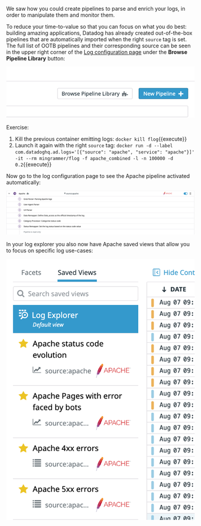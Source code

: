 We saw how you could create pipelines to parse and enrich your logs, in order to manipulate them and monitor them.

To reduce your time-to-value so that you can focus on what you do best: building amazing applications, Datadog has already created out-of-the-box pipelines that are automatically imported when the right `source` tag is set.
The full list of OOTB pipelines and their corresponding source can be seen in the upper right corner of the [Log configuration page](https://app.datadoghq.com/logs/pipelines) under the **Browse Pipeline Library** button:

![OOTB pipelines](https://raw.githubusercontent.com/l0k0ms/workshops/master/using-logs-to-improve-developer-productivity/images/ootb-pipelines.png)

Exercise:

1. Kill the previous container emitting logs: `docker kill flog`{{execute}}
2. Launch it again with the right `source` tag:
`docker run -d --label com.datadoghq.ad.logs='[{"source": "apache", "service": "apache"}]' -it --rm mingrammer/flog -f apache_combined -l -n 100000 -d 0.2`{{execute}}

Now go to the log configuration page to see the Apache pipeline activated automatically:

![apache pipeline](https://raw.githubusercontent.com/l0k0ms/workshops/master/using-logs-to-improve-developer-productivity/images/apache_pipeline.png)

In your log explorer you also now have Apache saved views that allow you to focus on specific log use-cases:

![apache saved views](https://raw.githubusercontent.com/l0k0ms/workshops/master/using-logs-to-improve-developer-productivity/images/apache_saved_views.png)
